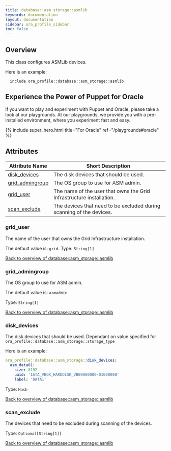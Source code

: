 ```yaml
---
title: database::asm storage::asmlib
keywords: documentation
layout: documentation
sidebar: ora_profile_sidebar
toc: false
---
```

## Overview

This class configures ASMLib devices.

Here is an example:

```puppet
  include ora_profile::database::asm_storage::asmlib
```





## Experience the Power of Puppet for Oracle

If you want to play and experiment with Puppet and Oracle, please take a look at our playgrounds. At our playgrounds, we provide you with a pre-installed environment, where you experiment fast and easy.

{% include super_hero.html title="For Oracle" ref="/playgrounds#oracle" %}


## Attributes



Attribute Name                                                    | Short Description                                                    |
----------------------------------------------------------------- | -------------------------------------------------------------------- |
[disk_devices](#database::asm_storage::asmlib_disk_devices)       | The disk devices that should be used.                                |
[grid_admingroup](#database::asm_storage::asmlib_grid_admingroup) | The OS group to use for ASM admin.                                   |
[grid_user](#database::asm_storage::asmlib_grid_user)             | The name of the user that owns the Grid Infrastructure installation. |
[scan_exclude](#database::asm_storage::asmlib_scan_exclude)       | The devices that need to be excluded during scanning of the devices. |




### grid_user<a name='database::asm_storage::asmlib_grid_user'>

The name of the user that owns the Grid Infrastructure installation.

The default value is: `grid`.
Type: `String[1]`


[Back to overview of database::asm_storage::asmlib](#attributes)

### grid_admingroup<a name='database::asm_storage::asmlib_grid_admingroup'>

The OS group to use for ASM admin.

The default value is: `asmadmin`

Type: `String[1]`


[Back to overview of database::asm_storage::asmlib](#attributes)

### disk_devices<a name='database::asm_storage::asmlib_disk_devices'>

The disk devices that should be used.
Dependant on value specified for `ora_profile::database::asm_storage::storage_type`

Here is an example:

```yaml
ora_profile::database::asm_storage::disk_devices:
  asm_data01:
    size: 8192
    uuid: '1ATA_VBOX_HARDDISK_VB00000000-01000000'
    label: 'DATA1'
```

Type: `Hash`


[Back to overview of database::asm_storage::asmlib](#attributes)

### scan_exclude<a name='database::asm_storage::asmlib_scan_exclude'>

The devices that need to be excluded during scanning of the devices.

Type: `Optional[String[1]]`


[Back to overview of database::asm_storage::asmlib](#attributes)
